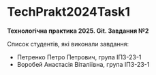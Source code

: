# TechPrakt2024Task1
**Технологічна практика 2025. Git. Завдання №2**

Список студентів, які виконали завдання:
* Петренко Петро Петрович, група ІПЗ-23-1
* Воробей Анастасія Віталіївна, група ІПЗ-23-1
